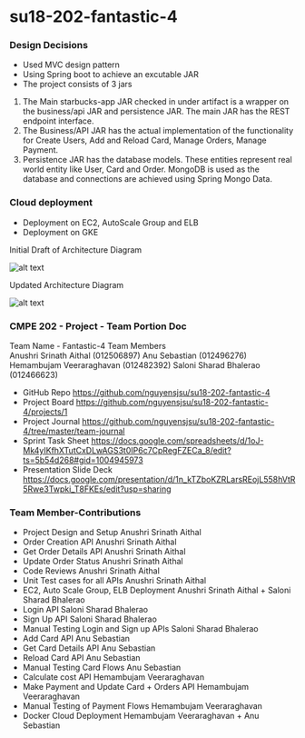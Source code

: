 # su18-202-fantastic-4

### Design Decisions

- Used MVC design pattern
- Using Spring boot to achieve an excutable JAR
- The project consists of 3 jars

1. The Main starbucks-app JAR checked in under artifact is a wrapper on the business/api JAR and persistence JAR. The main JAR has the REST endpoint interface.
2. The Business/API JAR has the actual implementation of the functionality for Create Users, Add and Reload Card, Manage Orders, Manage Payment.
3. Persistence JAR has the database models. These entities represent real world entity like User, Card and Order. MongoDB is used as the database and connections are achieved using Spring Mongo Data.

### Cloud deployment
- Deployment on EC2, AutoScale Group and ELB
- Deployment on GKE

Initial Draft of Architecture Diagram

![alt text](https://s3-us-west-1.amazonaws.com/cloudimages2018/Component+Diagram+Starbucks+App.png)

Updated Architecture Diagram

![alt text](https://s3-us-west-1.amazonaws.com/cloudimages2018/Architecture+Diagram.png)

### CMPE 202 - Project - Team Portion Doc

Team Name	- Fantastic-4
Team Members	
Anushri Srinath Aithal (012506897)
Anu Sebastian (012496276)
Hemambujam Veeraraghavan (012482392)
Saloni Sharad Bhalerao (012466623)

- GitHub Repo	https://github.com/nguyensjsu/su18-202-fantastic-4
- Project Board	https://github.com/nguyensjsu/su18-202-fantastic-4/projects/1
- Project Journal	https://github.com/nguyensjsu/su18-202-fantastic-4/tree/master/team-journal
- Sprint Task Sheet https://docs.google.com/spreadsheets/d/1oJ-Mk4yIKfhXTutCxDLwAGS3t0IP6c7CpRegFZECa_8/edit?ts=5b54d268#gid=1004945973
- Presentation Slide Deck https://docs.google.com/presentation/d/1n_kTZboKZRLarsREojL558hVtR5Rwe3Twpki_T8FKEs/edit?usp=sharing

### Team Member-Contributions
- Project Design and Setup	Anushri Srinath Aithal
- Order Creation API	Anushri Srinath Aithal
- Get Order Details API	Anushri Srinath Aithal
- Update Order Status	Anushri Srinath Aithal
- Code Reviews	Anushri Srinath Aithal
- Unit Test cases for all APIs	Anushri Srinath Aithal
- EC2, Auto Scale Group, ELB Deployment	Anushri Srinath Aithal + Saloni Sharad Bhalerao
- Login API	Saloni Sharad Bhalerao
- Sign Up API	Saloni Sharad Bhalerao
- Manual Testing Login and Sign up APIs	Saloni Sharad Bhalerao
- Add Card API	Anu Sebastian
- Get Card Details API	Anu Sebastian
- Reload Card API	Anu Sebastian
- Manual Testing Card Flows	Anu Sebastian
- Calculate cost API	Hemambujam Veeraraghavan
- Make Payment and Update Card + Orders API	Hemambujam Veeraraghavan
- Manual Testing of Payment Flows	Hemambujam Veeraraghavan
- Docker Cloud Deployment	Hemambujam Veeraraghavan + Anu Sebastian
